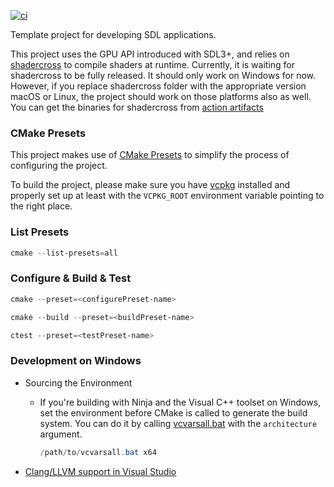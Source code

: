 [![ci](https://github.com/emrekovanci/Template-SDL/actions/workflows/ci.yml/badge.svg)](https://github.com/emrekovanci/Template-SDL/actions/workflows/ci.yml)

Template project for developing SDL applications.

This project uses the GPU API introduced with SDL3+, and relies on [shadercross][5] to compile shaders at runtime.
Currently, it is waiting for shadercross to be fully released. It should only work on Windows for now. However, if you replace shadercross folder with the appropriate version macOS or Linux, the project should work on those platforms also as well.
You can get the binaries for shadercross from [action artifacts][6]

### CMake Presets

This project makes use of [CMake Presets][1] to simplify the process of configuring
the project.

To build the project, please make sure you have [vcpkg][2]
installed and properly set up at least with the `VCPKG_ROOT` environment variable pointing
to the right place.

### List Presets

```powershell
cmake --list-presets=all
```

### Configure & Build & Test

```powershell
cmake --preset=<configurePreset-name>
```

```powershell
cmake --build --preset=<buildPreset-name>
```

```powershell
ctest --preset=<testPreset-name>
```

### Development on Windows

- Sourcing the Environment
  - If you're building with Ninja and the Visual C++ toolset on Windows, set the environment before CMake is called to generate the build system. You can do it by calling [vcvarsall.bat][3] with the `architecture` argument.

    ```powershell
    /path/to/vcvarsall.bat x64
    ```

- [Clang/LLVM support in Visual Studio][4]

[1]: https://cmake.org/cmake/help/latest/manual/cmake-presets.7.html
[2]: https://github.com/microsoft/vcpkg
[3]: https://learn.microsoft.com/en-us/cpp/build/cmake-presets-vs?view=msvc-170#sourcing-the-environment-when-building-with-command-line-generators-on-windows
[4]: https://learn.microsoft.com/en-us/cpp/build/clang-support-msbuild?view=msvc-170
[5]: https://github.com/libsdl-org/SDL_shadercross
[6]: https://github.com/libsdl-org/SDL_shadercross/actions
